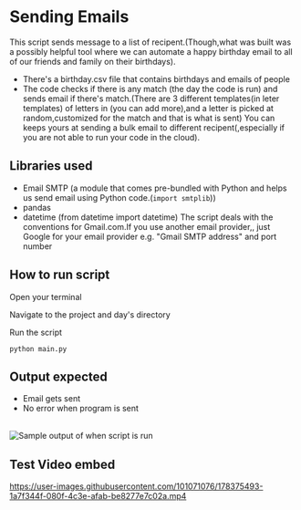 # Sending Emails

 This script sends message to a list of recipent.(Though,what was built was a possibly helpful tool where we can automate a happy birthday email to all of our friends and family on their birthdays).
 - There's a birthday.csv file that contains birthdays  and emails of people
 - The code checks if there is any match (the day the code is run) and sends email if there's match.(There are 3 different templates(in leter templates) of letters in (you can add more),and a letter is picked at random,customized for the match and that is what is sent)
You can keeps yours at sending a bulk email to different recipent(,especially if you are not able to run your code in the cloud). 
 ## Libraries used
 - Email SMTP  (a module that comes pre-bundled with Python and  helps us send email using Python code.(`import smtplib`))
 - pandas
 - datetime (from datetime import datetime)
The script deals with the conventions for Gmail.com.If you use another email provider,, just Google for your email provider e.g. "Gmail SMTP address" and port number

## How to run script
Open your terminal

Navigate to the project and day's directory

Run the script

`python main.py`

## Output expected
- Email gets sent
- No error when program is sent

<br><img src="https://github.com/ima-eky/100-days-of-code-course/blob/main/img/send_email.png" title="Sample output of when script is run"/>

## Test Video embed



https://user-images.githubusercontent.com/101071076/178375493-1a7f344f-080f-4c3e-afab-be8277e7c02a.mp4


